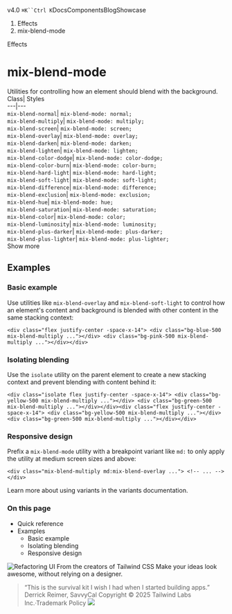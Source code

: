 v4.0
`⌘K``Ctrl K`DocsComponentsBlogShowcase
  1. Effects
  2. mix-blend-mode


Effects
# mix-blend-mode
Utilities for controlling how an element should blend with the background.
Class| Styles  
---|---  
`mix-blend-normal`| `mix-blend-mode: normal;`  
`mix-blend-multiply`| `mix-blend-mode: multiply;`  
`mix-blend-screen`| `mix-blend-mode: screen;`  
`mix-blend-overlay`| `mix-blend-mode: overlay;`  
`mix-blend-darken`| `mix-blend-mode: darken;`  
`mix-blend-lighten`| `mix-blend-mode: lighten;`  
`mix-blend-color-dodge`| `mix-blend-mode: color-dodge;`  
`mix-blend-color-burn`| `mix-blend-mode: color-burn;`  
`mix-blend-hard-light`| `mix-blend-mode: hard-light;`  
`mix-blend-soft-light`| `mix-blend-mode: soft-light;`  
`mix-blend-difference`| `mix-blend-mode: difference;`  
`mix-blend-exclusion`| `mix-blend-mode: exclusion;`  
`mix-blend-hue`| `mix-blend-mode: hue;`  
`mix-blend-saturation`| `mix-blend-mode: saturation;`  
`mix-blend-color`| `mix-blend-mode: color;`  
`mix-blend-luminosity`| `mix-blend-mode: luminosity;`  
`mix-blend-plus-darker`| `mix-blend-mode: plus-darker;`  
`mix-blend-plus-lighter`| `mix-blend-mode: plus-lighter;`  
Show more
## Examples
### Basic example
Use utilities like `mix-blend-overlay` and `mix-blend-soft-light` to control how an element's content and background is blended with other content in the same stacking context:
```
<div class="flex justify-center -space-x-14"> <div class="bg-blue-500 mix-blend-multiply ..."></div> <div class="bg-pink-500 mix-blend-multiply ..."></div></div>
```

### Isolating blending
Use the `isolate` utility on the parent element to create a new stacking context and prevent blending with content behind it:
```
<div class="isolate flex justify-center -space-x-14"> <div class="bg-yellow-500 mix-blend-multiply ..."></div> <div class="bg-green-500 mix-blend-multiply ..."></div></div><div class="flex justify-center -space-x-14"> <div class="bg-yellow-500 mix-blend-multiply ..."></div> <div class="bg-green-500 mix-blend-multiply ..."></div></div>
```

### Responsive design
Prefix a `mix-blend-mode` utility with a breakpoint variant like `md:` to only apply the utility at medium screen sizes and above:
```
<div class="mix-blend-multiply md:mix-blend-overlay ..."> <!-- ... --></div>
```

Learn more about using variants in the variants documentation.
### On this page
  * Quick reference
  * Examples
    * Basic example
    * Isolating blending
    * Responsive design


![Refactoring UI](https://tailwindcss.com/_next/image?url=%2F_next%2Fstatic%2Fmedia%2Fbook-promo.27d91093.png&w=256&q=75)
From the creators of Tailwind CSS
Make your ideas look awesome, without relying on a designer.
> “This is the survival kit I wish I had when I started building apps.”
> Derrick Reimer, SavvyCal
Copyright © 2025 Tailwind Labs Inc.·Trademark Policy
![](https://cdn.usefathom.com/?h=https%3A%2F%2Ftailwindcss.com&p=%2Fdocs%2Fmix-blend-mode&r=&sid=PMFMDJGK&qs=%7B%7D&cid=90422802)
